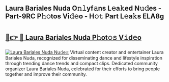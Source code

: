 ## Laura Bariales Nuda O𝚗𝚕yf𝚊ns L𝚎a𝚔ed N𝚞𝚍es - Part-9RC P𝚑𝚘tos Vi𝚍𝚎o - H𝚘𝚝 Part L𝚎a𝚔s ELA8g

# <h2><a href="http://kfc0nl.oniu.top/?m=Laura+Bariales+Nuda">🔗👉 🔴 Laura Bariales Nuda P𝚑ot𝚘𝚜 V𝚒d𝚎o</a></h2>

[![Laura Bariales Nuda Nu𝚍e𝚜](https://i.imgur.com/0qMVB7G.gif)](http://kfc0nl.oniu.top/?m=Laura+Bariales+Nuda)
Virtual content creator and entertainer Laura Bariales Nuda, recognized for disseminating dance and lifestyle inspiration through trending dance trends and compact clips. Dedicated community organizer Laura Bariales Nuda, celebrated for their efforts to bring people together and improve their community.  
